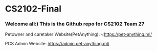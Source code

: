 # CS2102-Final
### Welcome all:) This is the Github repo for CS2102 Team 27 

Petowner and caretaker Website(PetAnything): <<https://pet-anything.ml/>


PCS Admin Website: <https://admin.pet-anything.ml/>
